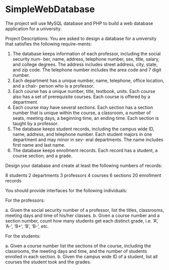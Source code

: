 # SimpleWebDatabase
The project will use MySQL database and PHP to build a web database application for a university.

Project Descriptions:
You are asked to design a database for a university that satisfies the following require-ments:
1. The database keeps information of each professor, including the social security num-
ber, name, address, telephone number, sex, title, salary, and college degrees. The address
includes street address, city, state, and zip code. The telephone number includes the
area code and 7 digit number.
2. Each department has a unique number, name, telephone, office location, and a chair-
person who is a professor.
3. Each course has a unique number, title, textbook, units. Each course also has a set
of prerequisite courses. Each course is offered by a department.
4. Each course may have several sections. Each section has a section number that is
unique within the course, a classroom, a number of seats, meeting days, a beginning
time, an ending time. Each section is taught by a professor.
5. The database keeps student records, including the campus wide ID, name, address,
and telephone number. Each student majors in one department and may minor in sev-
eral departments. The name includes first name and last name.
6. The database keeps enrollment records. Each record has a student, a course section,
and a grade.

Design your database and create at least the following numbers of records:

8 students 2 departments 3 professors
4 courses 6 sections 20 enrollment records

You should provide interfaces for the following individuals:

For the professors:

a. Given the social security number of a professor, list the titles, classrooms, meeting
days and time of his/her classes.
b. Given a course number and a section number, count how many students get each
distinct grade, i.e. ‘A’, ‘A-’, ‘B+’, ‘B’, ‘B-’, etc.

For the students:

a. Given a course number list the sections of the course, including the classrooms, the
meeting days and time, and the number of students enrolled in each section.
b. Given the campus wide ID of a student, list all courses the student took and the
grades.
